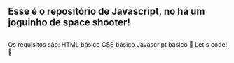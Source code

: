 ## Esse é o repositório de Javascript, no há um joguinho de space shooter!
##
Os requisitos são:
HTML básico
CSS básico
Javascript básico
🚀 Let's code! 🚀
